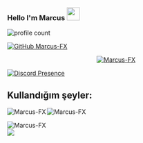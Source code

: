 ### Hello I'm Marcus <img src = "https://cdn.discordapp.com/emojis/625936333248004096.png?v=1" high="20px" width="30px">



![profile count](https://komarev.com/ghpvc/?username=Marcus-FX&color=red)&nbsp;

[![GitHub Marcus-FX](https://img.shields.io/github/followers/Marcus-FX?label=follow&style=social)](https://github.com/Marcus-FX)&nbsp;



<p align="center"> <a href="https://github.com/ryo-ma/github-profile-trophy"><img src="https://github-profile-trophy.vercel.app/?username=Marcus-FX" alt="Marcus-FX" /></a> </p>

[![Discord Presence](https://lanyard-profile-readme.vercel.app/api/1097766515530543136?theme=dark&bg=06154a&animated=true&hideDiscrim=false&borderRadius=20px)](https://discord.com/users/1097766515530543136)

## Kullandığım şeyler:


<p><img align="left" src="https://github-readme-stats.vercel.app/api/top-langs?username=Marcus-FX&show_icons=true&theme=dark&locale=en&layout=compact" alt="Marcus-FX" /></p>

<p>&nbsp;<img align="left" src="https://github-readme-stats.vercel.app/api?username=Marcus-FX&show_icons=true&theme=dark&locale=en" alt="Marcus-FX" /></p>

<p><img align="left" src="https://github-readme-streak-stats.herokuapp.com/?user=Marcus-FX&theme=dark" alt="Marcus-FX" /></p>

</br>

<div align="left"><img src="https://spotify-github-profile.vercel.app/api/view?uid=31ccodzyfd7fmuwfzxc3hrouei74&cover_image=true&theme=default&show_offline=false&background_color=121212&bar_color=53b14f&bar_color_cover=true" /></div>  

